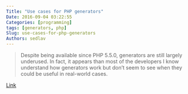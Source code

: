 ```yaml
---
Title: "Use cases for PHP generators"
Date: 2016-09-04 03:22:55
Categories: [programming]
tags: [generators, php]
Slug: use-cases-for-php-generators
Authors: sedlav
---
```


> Despite being available since PHP 5.5.0, generators are still largely underused. In fact, it appears than most of the developers I know understand how generators work but don’t seem to see when they could be useful in real-world cases.

[Link](blog.kevingomez.fr/2016/01/20/use-cases-for-php-generators/a)

